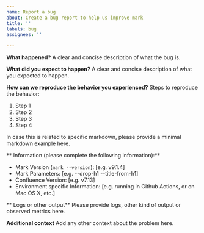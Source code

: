 ```yaml
---
name: Report a bug
about: Create a bug report to help us improve mark
title: ''
labels: bug
assignees: ''

---
```


**What happened?**
A clear and concise description of what the bug is.

**What did you expect to happen?**
A clear and concise description of what you expected to happen.

**How can we reproduce the behavior you experienced?**
Steps to reproduce the behavior:
1. Step 1
2. Step 2
3. Step 3
4. Step 4

In case this is related to specific markdown, please provide a minimal markdown example here.

** Information (please complete the following information):**
 - Mark Version (`mark --version`): [e.g. v9.1.4]
 - Mark Parameters: [e.g. --drop-h1 --title-from-h1]
 - Confluence Version: [e.g. v7.13]
 - Environment specific Information: [e.g. running in Github Actions, or on Mac OS X, etc.]

** Logs or other output**
Please provide logs, other kind of output or observed metrics here.

**Additional context**
Add any other context about the problem here.

